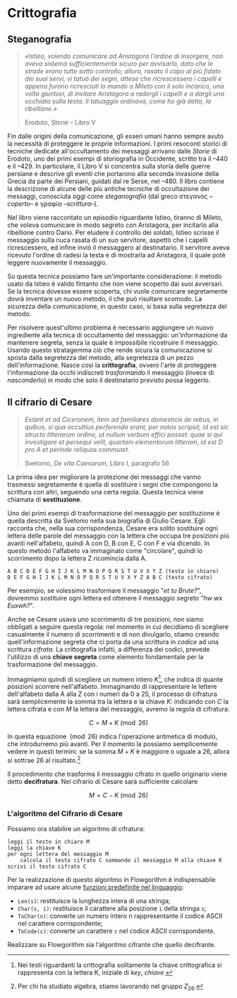 # Crittografia

## Steganografia
>_«Istieo, volendo comunicare ad Aristagora l'ordine di insorgere, non aveva sistema sufficientemente sicuro per avvisarlo, dato che le strade erano tutte sotto controllo; allora, rasato il capo al più fidato dei suoi servi, vi tatuò dei segni, attese che ricrescessero i capelli e appena furono ricresciuti lo mandò a Mileto con il solo incarico, una volta giuntovi, di invitare Aristagora a radergli i capelli e a dargli una occhiata sulla testa. Il tatuaggio ordinava, come ho già detto, la ribellione.»_
> 
> Erodoto, Storie – Libro V

Fin dalle origini della comunicazione, gli esseri umani hanno sempre avuto la necessità di proteggere le proprie informazioni. I primi resoconti storici di tecniche dedicate all'occultamento dei messaggi arrivano dalle _Storie_ di Erodoto, uno dei primi esempi di storiografia in Occidente, scritto tra il –440 e il –429. In particolare, il Libro V si concentra sulla storia delle guerre persiane e descrive gli eventi che portarono alla seconda invasione della Grecia da parte dei Persiani, guidati dal re Serse, nel –480. Il libro contiene la descrizione di alcune delle più antiche tecniche di occultazione dei messaggi, conosciuta oggi come _steganografia_ (dal greco στεγανός –_coperto_– e γραφία –_scrittura_–).

Nel libro viene raccontato un episodio riguardante Istieo, tiranno di Mileto, che voleva comunicare in modo segreto con Aristagora, per incitarlo alla ribellione contro Dario. Per eludere il controllo dei soldati, Istieo scrisse il messaggio sulla nuca rasata di un suo servitore, aspettò che i capelli ricrescessero, ed infine inviò il messaggero al destinatario. Il servitore aveva ricevuto l'ordine di radesi la testa e di mostrarla ad Aristagora, il quale potè leggere nuovamente il messaggio.

Su questa tecnica possiamo fare un'importante considerazione: il metodo usato da Istieo è valido fintanto che non viene scoperto dai suoi avversari. Se la tecnica dovesse essere scoperta, chi vuole comunicare segretamente dovrà inventare un nuovo metodo, il che può risultare scomodo. La sicurezza della comunicazione, in questo caso, si basa sulla segretezza del metodo. 

Per risolvere quest'ultimo problema è necessario aggiungere un nuovo ingrediente alla tecnica di occultamento del messaggio: un'informazione da mantenere segreta, senza la quale è impossibile ricostruire il messaggio. Usando questo stratagemma ciò che rende sicura la comunicazione si sposta dalla segretezza del metodo, alla segretezza di un pezzo dell'informazione. Nasce così la **crittografia**, ovvero l'arte di proteggere l'informazione da occhi indiscreti _trasformando_ il messaggio (invece di _nasconderlo_) in modo che solo il destinatario previsto possa leggerlo.

## Il cifrario di Cesare

> _Extant et ad Ciceronem, item ad familiares domesticis de rebus, in quibus, si qua occultius perferenda erant, per notas scripsit, id est sic structo litterarum ordine, ut nullum verbum effici posset: quae si qui investigare et persequi velit, quartam elementorum litteram, id est D pro A et perinde reliquas commutet._
> 
> Svetonio, _De vita Caesarum_, Libro I, paragrafo 56

La prima idea per migliorare la protezione dei messaggi che vanno trasmessi segretamente è quella di sostituire i segni che compongono la scrittura con altri, seguendo una certa regola. Questa tecnica viene chiamata di **sostituzione**.

Uno dei primi esempi di trasformazione del messaggio per sostituzione è quella descritta da Svetonio nella sua biografia di Giulio Cesare. Egli racconta che, nella sua corrispondenza, Cesare era solito sostituire ogni lettera delle parole del messaggio con la lettera che occupa tre posizioni più avanti nell'alfabeto, quindi A con D, B con E, C con F e via dicendo. In questo metodo l'alfabeto va immaginato come "circolare", quindi lo scorrimento dopo la lettera Z ricomincia dalla A.

```
A B C D E F G H I J K L M N O P Q R S T U V X Y Z (testo in chiaro)
D E F G H I J K L M N O P Q R S T U V X Y Z A B C (testo cifrato)
```
Per esempio, se volessimo trasformare il messaggio "_et tu Brute?_", dovremmo sostituire ogni lettera ed ottenere il messaggio segreto "_hw wx Euxwh?_".

Anche se Cesare usava uno scorrimento di tre posizioni, non siamo obbligati a seguire questa regola: nel momento in cui decidiamo di scegliere casualmente il numero di scorrimenti e di non divulgarlo, stiamo creando quell'informazione segreta che ci porta da una scrittura in _codice_ ad una scrittura _cifrata_. La crittografia infatti, a differenza dei codici, prevede l'utilizzo di una **chiave segreta** come elemento fondamentale per la trasformazione del messaggio.

Immaginiamo quindi di scegliere un numero intero $K$[^1], che indica di quante posizioni scorrere nell'alfabeto. Immaginando di rappresentare le lettere dell'alfabeto dalla A alla Z con i numeri da 0 a 25, il processo di cifratura sarà semplicemente la somma tra la lettera e la chiave $K$: indicando con $C$ la lettera cifrata e con $M$ la lettera del messaggio, avremo la regola di cifratura:

$$ C = M + K \pmod{26} $$

In questa equazione $\pmod{26}$ indica l'operazione aritmetica di modulo, che introdurremo più avanti. Per il momento la possiamo semplicemente vedere in questi termini: se la somma $M + K$ è maggiore o uguale a 26, allora si sottrae 26 al risultato.[^2]

Il procedimento che trasforma il messaggio cifrato in quello originario viene detto **decifratura**. Nel cifrario di Cesare sarà sufficiente calcolare

$$ M = C - K \pmod{26} $$

### L'algoritmo del Cifrario di Cesare
Possiamo ora stabilire un algoritmo di cifratura:

```
leggi il testo in chiaro M
leggi la chiave K
per ogni lettera del messaggio M
    calcola il testo cifrato C sommando il messaggio M alla chiave K
scrivi il testo cifrato C 
```
Per la realizzazione di questo algoritmo in Flowgorithm è indispensabile imparare ad usare alcune [funzioni predefinite nel linguaggio](http://www.flowgorithm.org/documentation/intrinsic-functions.html):
* `Len(s)`: restituisce la lunghezza intera di una stringa;
* `Char(s, i)`: restituisce il carattere alla posizione `i` della stringa `s`;
* `ToChar(n)`: converte un numero intero n rappresentante il codice ASCII nel carattere corrispondente;
* `ToCode(c)`: converte un carattere `c` nel codice ASCII corrispondente.

Realizzare su Flowgorithm sia l'algoritmo cifrante che quello decifrante.

[^1]: Nei testi riguardanti la crittografia solitamente la chiave crittografica si rappresenta con la lettera K, iniziale di _key_, _chiave_.

[^2]: Per chi ha studiato algebra, stiamo lavorando nel gruppo $Z_{26}$.